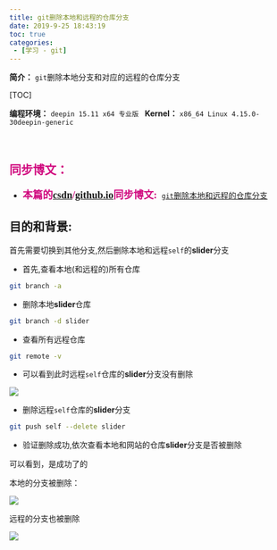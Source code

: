 ```yaml
---
title: git删除本地和远程的仓库分支
date: 2019-9-25 18:43:19
toc: true
categories: 
 - [学习 - git]
---
```




**简介：** `git`删除本地分支和对应的远程的仓库分支

<!-- more -->

[TOC]

**编程环境：**  `deepin 15.11 x64 专业版 `    **Kernel：**  `x86_64 Linux 4.15.0-30deepin-generic`

<br>

## <font color=#D0087E  face="幼圆">同步博文：</font>

- <font color=#D0087E  size=4 face="幼圆">**本篇的[csdn](https://blog.csdn.net/qq_33154343)/[github.io](https://touwoyimuli.github.io/)同步博文:** </font> [`git`删除本地和远程的仓库分支](https://blog.csdn.net/qq_33154343/article/details/101365411) 

## 目的和背景:

首先需要切换到其他分支,然后删除本地和远程`self`的**slider**分支

- 首先,查看本地(和远程的)所有仓库

```bash
git branch -a
```



- 删除本地**slider**仓库

```bash
git branch -d slider
```



- 查看所有远程仓库

```bash
git remote -v
```



- 可以看到此时远程`self`仓库的**slider**分支没有删除

<img src="https://raw.githubusercontent.com/touwoyimuli/FigureBed/master/img/20190925184745.jpg"/>



- 删除远程`self`仓库的**slider**分支

```bash
git push self --delete slider
```



- 验证删除成功,依次查看本地和网站的仓库**slider**分支是否被删除

可以看到，是成功了的

本地的分支被删除：

<img src="https://raw.githubusercontent.com/touwoyimuli/FigureBed/master/img/20190925184816.jpg"/>

远程的分支也被删除

<img src="https://raw.githubusercontent.com/touwoyimuli/FigureBed/master/img/20190925184910.jpg"/>



